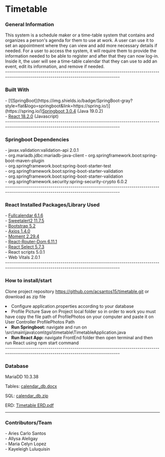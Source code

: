 <h1>Timetable</h1>
<h3> General Information </h3>
This system is a schedule maker or a time-table system that contains and organizes a person's agenda for them to use at work. A user can use it to set an appointment where they can view and add more necessary details if needed.
For a user to access the system, it will require them to provide the information needed to be able to register and after that they can now log-in. Inside it, the user will see a time-table calendar that they can use to add an event, edit its information, and remove if needed.<br>
----------------------------------------------------------------------------------------------------------------------------------------
<h3>Built With</h3>
- [![SpringBoot](https://img.shields.io/badge/SpringBoot-gray?style=flat&logo=springboot&link=https://spring.io/)](https://spring.io/)<a href="https://spring.io/" target="_blank" >Springboot 3.0.4</a> (Java 19.0.2) <br>
- <a href="https://react.dev/" target="_blank" >React 18.2.0</a> (Javascript) <br>
----------------------------------------------------------------------------------------------------------------------------------------
<h3> Springboot Dependencies </h3>
- javax.validation:validation-api 2.0.1 <br>
- org.mariadb.jdbc:mariadb-java-client <br.
- org.mybatis.spring.boot:mybatis-spring-boot-starter 3.0.0 <br>
- org.springframework.boot:spring-boot-maven-plugin <br>
- org.springframework.boot:spring-boot-starter-test <br>
- org.springframework.boot:spring-boot-starter-validation <br>
- org.springframework.boot:spring-boot-starter-validation <br>
- org.springframework.security:spring-security-crypto 6.0.2 <br>
----------------------------------------------------------------------------------------------------------------------------------------
<h3> React Installed Packages/Library Used </h3>
- <a href="https://fullcalendar.io/" target="_blank" >Fullcalendar 6.1.6</a>  <br>
- <a href="https://sweetalert2.github.io/" target="_blank" >Sweetalert2  11.7.5</a>  <br>
- <a href="https://getbootstrap.com/" target="_blank" >Bootstrap 5.2</a>  <br>
- <a href="https://axios-http.com/" target="_blank" >Axios 1.4.0</a>  <br>
- <a href="https://momentjs.com/" target="_blank" >Moment 2.29.4</a>  <br>
- <a href="https://reactrouter.com/en/main" target="_blank" >React-Router-Dom 6.11.1</a>  <br>
- <a href="https://react-select.com/home" target="_blank" >React Select 5.7.3</a>  <br>
- React scripts 5.0.1 <br>
- Web Vitals 2.0.1 <br>
----------------------------------------------------------------------------------------------------------------------------------------
<h3> How to install/start </h3>

Clone project repository https://github.com/acsantos15/timetable.git
or download as zip file

<li>Configure application.properties according to your database</li>

<li>Profile Picture Save on Project local folder so in order to work you must have copy the file path of ProfilePhotos on your computer and paste it on User Controller ProfilePhotos Path</li>

<li><b>Run Springboot:</b> navigate and run on \src\main\java\com\tgsi\timetable\TimetableApplication.java</li>

<li><b>Run React App:</b> navigate FrontEnd folder then open terminal and then run React using npm start command <br></li>
----------------------------------------------------------------------------------------------------------------------------------------

<h3>Database</h3>
MariaDD 10.3.38 <br>

Tables:
[calendar_db.docx](https://github.com/acsantos15/timetable/files/11631174/calendar_db.docx)

SQL:
[calendar_db.zip](https://github.com/acsantos15/timetable/files/11671219/calendar_db.zip)

ERD:
[Timetable ERD.pdf](https://github.com/acsantos15/timetable/files/11630966/Timetable.ERD.pdf)<br>

----------------------------------------------------------------------------------------------------------------------------------------
<h3>Contributors/Team</h3>
- Aries Carlo Santos <br>
- Allysa Aleligay <br>
- Maria Celyn Lopez <br>
- Kayeleigh Luluquisin <br>



